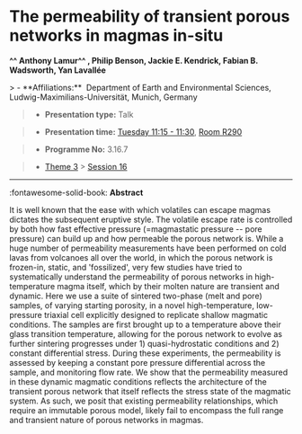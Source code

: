 # The permeability of transient porous networks in magmas in-situ

**^^ Anthony Lamur^^ , Philip Benson, Jackie E. Kendrick, Fabian B. Wadsworth, Yan Lavallée**

<!-- more -->> - **Affiliations:**  Department of Earth and Environmental Sciences, Ludwig-Maximilians-Universität, Munich, Germany 

> - **Presentation type:** Talk

> - **Presentation time:** [Tuesday 11:15 - 11:30](../sessions_comparison.md#__tabbed_2_4), [Room R290](../maps_venue.md#__tabbed_1_1)

> - **Programme No:** 3.16.7

> - [Theme 3](../theme3.md) > [Session 16](../sessions/session-3-16.md)

--- 

:fontawesome-solid-book: **Abstract**

It is well known that the ease with which volatiles can escape magmas dictates the subsequent eruptive style. The volatile escape rate is controlled by both how fast effective pressure (=magmastatic pressure -- pore pressure) can build up and how permeable the porous network is. While a huge number of permeability measurements have been performed on cold lavas from volcanoes all over the world, in which the porous network is frozen-in, static, and 'fossilized', very few studies have tried to systematically understand the permeability of porous networks in high-temperature magma itself, which by their molten nature are transient and dynamic. Here we use a suite of sintered two-phase (melt and pore) samples, of varying starting porosity, in a novel high-temperature, low-pressure triaxial cell explicitly designed to replicate shallow magmatic conditions. The samples are first brought up to a temperature above their glass transition temperature, allowing for the porous network to evolve as further sintering progresses under 1) quasi-hydrostatic conditions and 2) constant differential stress. During these experiments, the permeability is assessed by keeping a constant pore pressure differential across the sample, and monitoring flow rate. We show that the permeability measured in these dynamic magmatic conditions reflects the architecture of the transient porous network that itself reflects the stress state of the magmatic system. As such, we posit that existing permeability relationships, which require an immutable porous model, likely fail to encompass the full range and transient nature of porous networks in magmas.

